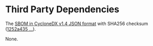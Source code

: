 # Third Party Dependencies

<!--[[[fill sbom_sha256()]]]-->
The [SBOM in CycloneDX v1.4 JSON format](https://git.sr.ht/~sthagen/mapology/blob/default/sbom/cdx.json) with SHA256 checksum ([1252a435 ...](https://git.sr.ht/~sthagen/mapology/blob/default/sbom/cdx.json.sha256 "sha256:1252a435da932a3158216440cc54fb162405dc3e99b1fd69d8fba024d9dd1d8f")).
<!--[[[end]]] (checksum: 9731c9ea959181ef5e7b638c5e636746)-->

None.

